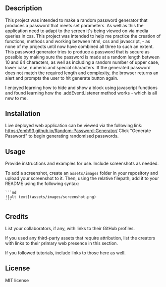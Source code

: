 # <Random-Password-Generator>

## Description

This project was intended to make a random password generator that produces a password that meets set parameters. As well as this the application need to adapt to the screen it's being viewed on via media queries in css. This project was intended to help me practice the creation of functions, methods and working between html, css and javascript, - as none of my projects until now have combined all three to such an extent. This password generator tries to produce a password that is secure as possible by making sure the password is made at a random length between 10 and 64 characters, as well as including a random number of upper case, lower case, numeric and special characters. If the generated password does not match the required length and complexity, the browser returns an alert and prompts the user to hit generate button again.

I enjoyed learning how to hide and show a block using javascript functions and found learning how the .addEventListener method works - which is all new to me.

## Installation

Live deployed web application can be viewed via the following link: https://emh93.github.io/Random-Password-Generator/
Click "Generate Password" to begin generating randomised passwords.

## Usage

Provide instructions and examples for use. Include screenshots as needed.

To add a screenshot, create an `assets/images` folder in your repository and upload your screenshot to it. Then, using the relative filepath, add it to your README using the following syntax:

    ```md
    ![alt text](assets/images/screenshot.png)
    ```

## Credits

List your collaborators, if any, with links to their GitHub profiles.

If you used any third-party assets that require attribution, list the creators with links to their primary web presence in this section.

If you followed tutorials, include links to those here as well.

## License

MIT license
